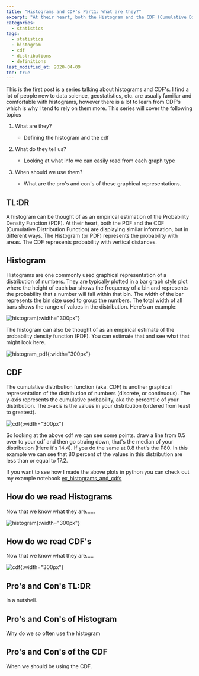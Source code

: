 ```yaml
---
title: "Histograms and CDF's Part1: What are they?"
excerpt: "At their heart, both the Histogram and the CDF (Cumulative Distribution Function) are displaying similar information, but in different ways. The Histogram (or PDF) represents the probability with areas. The CDF represents probability with vertical distances."
categories:
  - statistics
tags:
  - statistics
  - histogram
  - cdf
  - distributions
  - definitions
last_modified_at: 2020-04-09
toc: true
---
```


This is the first post is a series talking about histograms and CDF's. I find a lot of people new to data science, geostatistics, etc. are usually familiar and comfortable with histograms, however there is a lot to learn from CDF's which is why I tend to rely on them more. This series will cover the following topics

1. What are they?
    - Defining the histogram and the cdf

2. What do they tell us?
    - Looking at what info we can easily read from each graph type

3. When should we use them?
    - What are the pro's and con's of these graphical representations.

## TL:DR

A histogram can be thought of as an empirical estimation of the Probability Density Function (PDF). At their heart, both the PDF and the CDF (Cumulative Distribution Function) are displaying similar information, but in different ways. The Histogram (or PDF) represents the probability with areas. The CDF represents probability with vertical distances.

## Histogram

Histograms are one commonly used graphical representation of a distribution of numbers. They are typically plotted in a bar graph style plot where the height of each bar shows the frequency of a bin and represents the probability that a number will fall within that bin. The width of the bar represents the bin size used to group the numbers. The total width of all bars shows the range of values in the distribution. Here's an example:

![histogram](/assets/images/normal_histogram.png){:width="300px"}

The histogram can also be thought of as an empirical estimate of the probability density function (PDF). You can estimate that and see what that might look here.

![histogram_pdf](/assets/images/normal_histogram_pdf.png){:width="300px"}

<!-- <p align="center">
  <img width="200" src="/assets/images/normal_histogram.png">
</p> -->

## CDF

The cumulative distribution function (aka. CDF) is another graphical representation of the distribution of numbers (discrete, or continuous). The y-axis represents the cumulative probability, aka the percentile of your distribution. The x-axis is the values in your distribution (ordered from least to greatest).

![cdf](/assets/images/normal_cdf.png){:width="300px"}

So looking at the above cdf we can see some points. draw a line from 0.5 over to your cdf and then go straing down, that's the median of your distribution (Here it's 14.4). If you do the same at 0.8 that's the P80. In this example we can see that 80 percent of the values in this  distribution are less than or equal to 17.2.

If you want to see how I made the above plots in python you can check out my example notebook [ex_histograms_and_cdfs](https://github.com/tyleracorn/lessons/blob/master/Ex_histograms_and_CDFs.ipynb)

## How do we read Histograms

Now that we know what they are......

![histogram](/assets/images/normal_histogram.png){:width="300px"}

## How do we read CDF's

Now that we know what they are.....

![cdf](/assets/images/normal_cdf.png){:width="300px"}

## Pro's and Con's TL:DR

In a nutshell.

## Pro's and Con's of Histogram

Why do we so often use the histogram

## Pro's and Con's of the CDF

When we should be using the CDF.
